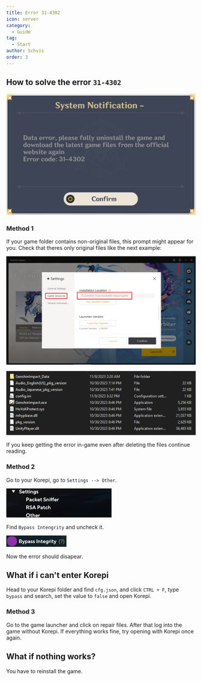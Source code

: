 ```yaml
---
title: Error 31-4302
icon: server
category:
  - Guide
tag:
  - Start
author: Schvis
order: 3
---
```


## How to solve the error `31-4302`

![](/assets/images/docs/202312/31-4302.png)

### Method 1

If your game folder contains non-original files, this prompt might appear for you. Check that theres only original files like the next example:

![](/assets/images/docs/202312/launcher.png)

![](/assets/images/docs/202312/folder1.png)

If you keep getting the error in-game even after deleting the files continue reading.

### Method 2

Go to your Korepi, go to `Settings --> Other`.

![](/assets/images/docs/202312/settings1.png)

Find `Bypass Intengrity` and uncheck it.

![](/assets/images/docs/202312/settings2.png)

Now the error should disapear.

## What if i can't enter Korepi

Head to your Korepi folder and find `cfg.json`, and click `CTRL + F`, type `bypass` and search, set the value to `false` and open Korepi.

### Method 3

Go to the game launcher and click on repair files. After that log into the game without Korepi. If everything works fine, try opening with Korepi once again.

## What if nothing works?

You have to reinstall the game.

